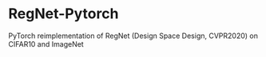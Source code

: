 # RegNet-Pytorch
PyTorch reimplementation of RegNet (Design Space Design, CVPR2020) on CIFAR10 and ImageNet
